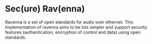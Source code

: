 # Sec(ure) Rav(enna)

Ravenna is a set of open standards for audio over ethernet.
This implementation of ravenna aims to be lots simpler
and support security features (authentication, encryption of control and data)
using open standards.